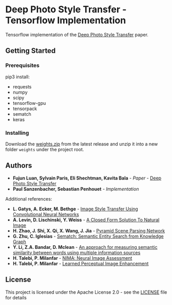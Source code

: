 # Deep Photo Style Transfer - Tensorflow Implementation

Tensorflow implementation of the [Deep Photo Style Transfer](https://arxiv.org/abs/1703.07511) paper.

## Getting Started

### Prerequisites

pip3 install:
- requests
- numpy
- scipy
- tensorflow-gpu
- tensorpack
- sematch
- keras

### Installing

Download the [weights.zip](https://github.com/cgtuebingen/praktikum-ws17-deep-photo-style-transfer/releases/latest) from the latest release and unzip it into a new folder `weights` under the project root.

## Authors

* **Fujun Luan, Sylvain Paris, Eli Shechtman, Kavita Bala** - *Paper* -  [Deep Photo Style Transfer](https://arxiv.org/abs/1703.07511)
* **Paul Sanzenbacher, Sebastian Penhouet** - *Implementation*

Additional references:
* **L. Gatys, A. Ecker, M. Bethge** - [Image Style Transfer Using Convolutional Neural Networks](https://pdfs.semanticscholar.org/7568/d13a82f7afa4be79f09c295940e48ec6db89.pdf)	
* **A. Levin, D. Lischinski, Y. Weiss** - [A Closed Form Solution To Natural Image](http://webee.technion.ac.il/people/anat.levin/papers/Matting-Levin-Lischinski-Weiss-CVPR06.pdf) 
* **H. Zhao, J. Shi, X. Qi, X. Wang, J. Jia** - [Pyramid Scene Parsing Network](https://arxiv.org/pdf/1612.01105.pdf)
* **G. Zhu, C. Iglesias** - [Sematch: Semantic Entity Search from Knowledge Graph](http://km.aifb.kit.edu/ws/sumpre2015/paper4.pdf)
* **Y. Li, Z.A. Bandar, D. Mclean** - [An approach for measuring semantic similarity between words 
using multiple information sources](http://ieeexplore.ieee.org/document/1209005/)
* **H. Talebi, P. Milanfar** - [NIMA: Neural Image Assessment](https://arxiv.org/abs/1709.05424)
* **H. Talebi, P. Milanfar** - [Learned Perceptual Image Enhancement](https://arxiv.org/abs/1712.02864)

## License

This project is licensed under the Apache License 2.0 - see the [LICENSE](LICENSE) file for details
